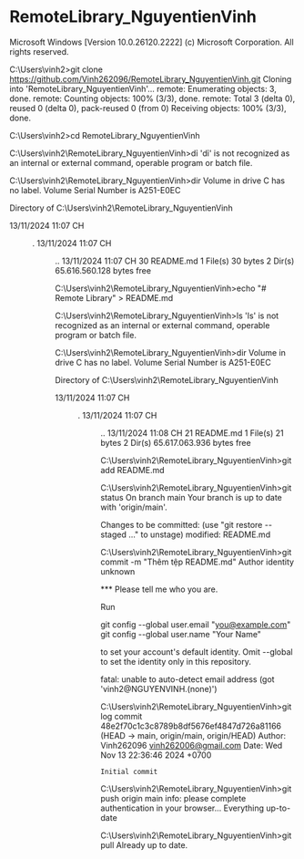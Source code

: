 # RemoteLibrary_NguyentienVinh
Microsoft Windows [Version 10.0.26120.2222]
(c) Microsoft Corporation. All rights reserved.

C:\Users\vinh2>git clone https://github.com/Vinh262096/RemoteLibrary_NguyentienVinh.git
Cloning into 'RemoteLibrary_NguyentienVinh'...
remote: Enumerating objects: 3, done.
remote: Counting objects: 100% (3/3), done.
remote: Total 3 (delta 0), reused 0 (delta 0), pack-reused 0 (from 0)
Receiving objects: 100% (3/3), done.

C:\Users\vinh2>cd RemoteLibrary_NguyentienVinh

C:\Users\vinh2\RemoteLibrary_NguyentienVinh>dỉ
'dỉ' is not recognized as an internal or external command,
operable program or batch file.

C:\Users\vinh2\RemoteLibrary_NguyentienVinh>dir
 Volume in drive C has no label.
 Volume Serial Number is A251-E0EC

 Directory of C:\Users\vinh2\RemoteLibrary_NguyentienVinh

13/11/2024  11:07 CH    <DIR>          .
13/11/2024  11:07 CH    <DIR>          ..
13/11/2024  11:07 CH                30 README.md
               1 File(s)             30 bytes
               2 Dir(s)  65.616.560.128 bytes free

C:\Users\vinh2\RemoteLibrary_NguyentienVinh>echo "# Remote Library" > README.md

C:\Users\vinh2\RemoteLibrary_NguyentienVinh>ls
'ls' is not recognized as an internal or external command,
operable program or batch file.

C:\Users\vinh2\RemoteLibrary_NguyentienVinh>dir
 Volume in drive C has no label.
 Volume Serial Number is A251-E0EC

 Directory of C:\Users\vinh2\RemoteLibrary_NguyentienVinh

13/11/2024  11:07 CH    <DIR>          .
13/11/2024  11:07 CH    <DIR>          ..
13/11/2024  11:08 CH                21 README.md
               1 File(s)             21 bytes
               2 Dir(s)  65.617.063.936 bytes free

C:\Users\vinh2\RemoteLibrary_NguyentienVinh>git add README.md

C:\Users\vinh2\RemoteLibrary_NguyentienVinh>git status
On branch main
Your branch is up to date with 'origin/main'.

Changes to be committed:
  (use "git restore --staged <file>..." to unstage)
        modified:   README.md


C:\Users\vinh2\RemoteLibrary_NguyentienVinh>git commit -m "Thêm tệp README.md"
Author identity unknown

*** Please tell me who you are.

Run

  git config --global user.email "you@example.com"
  git config --global user.name "Your Name"

to set your account's default identity.
Omit --global to set the identity only in this repository.

fatal: unable to auto-detect email address (got 'vinh2@NGUYENVINH.(none)')

C:\Users\vinh2\RemoteLibrary_NguyentienVinh>git log
commit 48e2f70c1c3c8789b8df5676ef4847d726a81166 (HEAD -> main, origin/main, origin/HEAD)
Author: Vinh262096 <vinh262006@gmail.com>
Date:   Wed Nov 13 22:36:46 2024 +0700

    Initial commit

C:\Users\vinh2\RemoteLibrary_NguyentienVinh>git push origin main
info: please complete authentication in your browser...
Everything up-to-date

C:\Users\vinh2\RemoteLibrary_NguyentienVinh>git pull
Already up to date.
